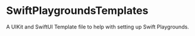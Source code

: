 # SwiftPlaygroundsTemplates
A UIKit and SwiftUI Template file to help with setting up Swift Playgrounds. 
